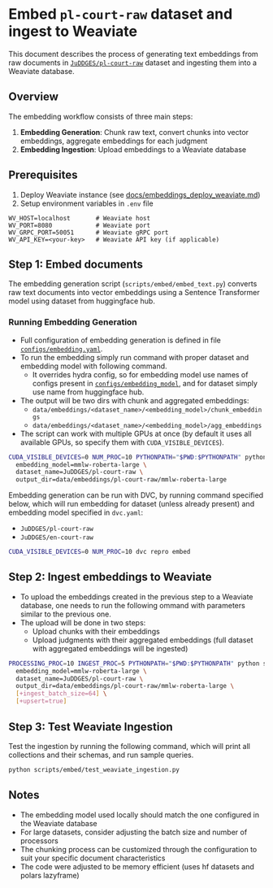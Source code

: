 # Embed `pl-court-raw` dataset and ingest to Weaviate

This document describes the process of generating text embeddings from raw documents in [`JuDDGES/pl-court-raw`](https://huggingface.co/datasets/JuDDGES/pl-court-raw) dataset and ingesting them into a Weaviate database.

## Overview

The embedding workflow consists of three main steps:

1. **Embedding Generation**: Chunk raw text, convert chunks into vector embeddings, aggregate embeddings for each judgment
2. **Embedding Ingestion**: Upload embeddings to a Weaviate database

## Prerequisites

1. Deploy Weaviate instance (see [docs/embeddings_deploy_weaviate.md](/docs/embeddings_deploy_weaviate.md))
2. Setup environment variables in `.env` file

  ```env
  WV_HOST=localhost       # Weaviate host
  WV_PORT=8080            # Weaviate port
  WV_GRPC_PORT=50051      # Weaviate gRPC port
  WV_API_KEY=<your-key>   # Weaviate API key (if applicable)
  ```

## Step 1: Embed documents

The embedding generation script (`scripts/embed/embed_text.py`) converts raw text documents into vector embeddings using a Sentence Transformer model using dataset from huggingface hub.

### Running Embedding Generation

* Full configuration of embedding generation is defined in file [`configs/embedding.yaml`](/configs/embedding.yaml).
* To run the embedding simply run command with proper dataset and embedding model with following command.
  * It overrides hydra config, so for embedding model use names of configs present in [`configs/embedding_model`](/configs/embedding_model), and for dataset simply use name from huggingface hub.
* The output will be two dirs with chunk and aggregated embeddings:
  * `data/embeddings/<dataset_name>/<embedding_model>/chunk_embeddings`
  * `data/embeddings/<dataset_name>/<embedding_model>/agg_embeddings`
* The script can work with multiple GPUs at once (by default it uses all available GPUs, so specify them with `CUDA_VISIBLE_DEVICES`).

```bash
CUDA_VISIBLE_DEVICES=0 NUM_PROC=10 PYTHONPATH="$PWD:$PYTHONPATH" python scripts/embed/embed_text.py \
  embedding_model=mmlw-roberta-large \
  dataset_name=JuDDGES/pl-court-raw \
  output_dir=data/embeddings/pl-court-raw/mmlw-roberta-large
```

Embedding generation can be run with DVC, by running command specified below, which will run embedding for dataset (unless already present) and embedding model specified in `dvc.yaml`:

* `JuDDGES/pl-court-raw`
* `JuDDGES/en-court-raw`

```bash
CUDA_VISIBLE_DEVICES=0 NUM_PROC=10 dvc repro embed
```

## Step 2: Ingest embeddings to Weaviate

* To upload the embeddings created in the previous step to a Weaviate database, one needs to run the following ommand with parameters similar to the previous one.
* The upload will be done in two steps:
  * Upload chunks with their embeddings
  * Upload judgments with their aggregated embeddings (full dataset with aggregated embeddings will be ingested)

```bash
PROCESSING_PROC=10 INGEST_PROC=5 PYTHONPATH="$PWD:$PYTHONPATH" python scripts/embed/ingest_to_weaviate.py \
  embedding_model=mmlw-roberta-large \
  dataset_name=JuDDGES/pl-court-raw \
  output_dir=data/embeddings/pl-court-raw/mmlw-roberta-large \
  [+ingest_batch_size=64] \
  [+upsert=true]
```

## Step 3: Test Weaviate Ingestion

Test the ingestion by running the following command, which will print all collections and their schemas, and run sample queries.

```bash
python scripts/embed/test_weaviate_ingestion.py
```

## Notes

* The embedding model used locally should match the one configured in the Weaviate database
* For large datasets, consider adjusting the batch size and number of processors
* The chunking process can be customized through the configuration to suit your specific document characteristics
* The code were adjusted to be memory efficient (uses hf datasets and polars lazyframe)
